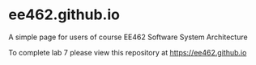 # ee462.github.io
A simple page for users of course EE462 Software System Architecture

To complete lab 7 please view this repository at https://ee462.github.io

